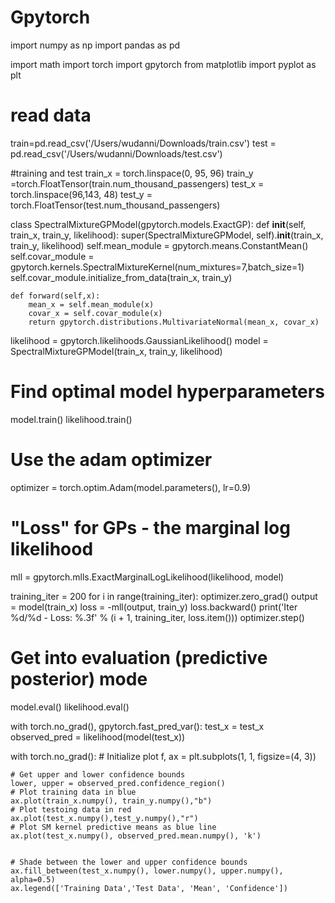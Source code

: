 # Gpytorch
import numpy as np
import pandas as pd


import math
import torch
import gpytorch
from matplotlib import pyplot as plt


# read data
train=pd.read_csv('/Users/wudanni/Downloads/train.csv')
test = pd.read_csv('/Users/wudanni/Downloads/test.csv')


#training and test
train_x = torch.linspace(0, 95, 96)
train_y =torch.FloatTensor(train.num_thousand_passengers)
test_x = torch.linspace(96,143, 48)
test_y = torch.FloatTensor(test.num_thousand_passengers)


class SpectralMixtureGPModel(gpytorch.models.ExactGP):
    def __init__(self, train_x, train_y, likelihood):
        super(SpectralMixtureGPModel, self).__init__(train_x, train_y, likelihood)
        self.mean_module = gpytorch.means.ConstantMean()
        self.covar_module = gpytorch.kernels.SpectralMixtureKernel(num_mixtures=7,batch_size=1)
        self.covar_module.initialize_from_data(train_x, train_y)

    def forward(self,x):
        mean_x = self.mean_module(x)
        covar_x = self.covar_module(x)
        return gpytorch.distributions.MultivariateNormal(mean_x, covar_x)


likelihood = gpytorch.likelihoods.GaussianLikelihood()
model = SpectralMixtureGPModel(train_x, train_y, likelihood)

# Find optimal model hyperparameters
model.train()
likelihood.train()

# Use the adam optimizer
optimizer = torch.optim.Adam(model.parameters(), lr=0.9)

# "Loss" for GPs - the marginal log likelihood
mll = gpytorch.mlls.ExactMarginalLogLikelihood(likelihood, model)

training_iter = 200
for i in range(training_iter):
    optimizer.zero_grad()
    output = model(train_x)
    loss = -mll(output, train_y)
    loss.backward()
    print('Iter %d/%d - Loss: %.3f' % (i + 1, training_iter, loss.item()))
    optimizer.step()



# Get into evaluation (predictive posterior) mode
model.eval()
likelihood.eval()


with torch.no_grad(), gpytorch.fast_pred_var():
    test_x = test_x
    observed_pred = likelihood(model(test_x))
    
with torch.no_grad():
    # Initialize plot
    f, ax = plt.subplots(1, 1, figsize=(4, 3))

    # Get upper and lower confidence bounds
    lower, upper = observed_pred.confidence_region()
    # Plot training data in blue
    ax.plot(train_x.numpy(), train_y.numpy(),"b")
    # Plot testoing data in red
    ax.plot(test_x.numpy(),test_y.numpy(),"r")
    # Plot SM kernel predictive means as blue line
    ax.plot(test_x.numpy(), observed_pred.mean.numpy(), 'k')
    
    
    # Shade between the lower and upper confidence bounds
    ax.fill_between(test_x.numpy(), lower.numpy(), upper.numpy(), alpha=0.5)
    ax.legend(['Training Data','Test Data', 'Mean', 'Confidence'])
    
   

